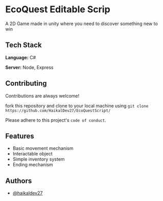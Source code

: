 
# EcoQuest Editable Scrip

A 2D Game made in unity where you need to discover something new to win


## Tech Stack

**Language:** C#

**Server:** Node, Express


## Contributing

Contributions are always welcome!

fork this repository and clone to your local machine using
``` git clone https://github.com/HaikalDev27/EcoQuestScript/ ```

Please adhere to this project's `code of conduct`.


## Features

- Basic movement mechanism
- Interactable object
- Simple inventory system
- Ending mechanism


## Authors

- [@haikaldev27](https://www.github.com/HaikalDev27)


